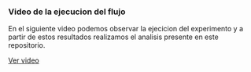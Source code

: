 ### Video de la ejecucion del flujo
En el siguiente video podemos observar la ejecicion del experimento y a partir de estos resultados realizamos el analisis presente en este repositorio. 

[Ver video](https://uniandes-my.sharepoint.com/:v:/g/personal/af_martinezc1_uniandes_edu_co/Eaj5iH2KQNZCh9ZWvLz0de0BwEnTcE4w8czvaePWg5eEJw?nav=eyJyZWZlcnJhbEluZm8iOnsicmVmZXJyYWxBcHAiOiJPbmVEcml2ZUZvckJ1c2luZXNzIiwicmVmZXJyYWxBcHBQbGF0Zm9ybSI6IldlYiIsInJlZmVycmFsTW9kZSI6InZpZXciLCJyZWZlcnJhbFZpZXciOiJNeUZpbGVzTGlua0RpcmVjdCJ9fQ&e=fdgdKR)
